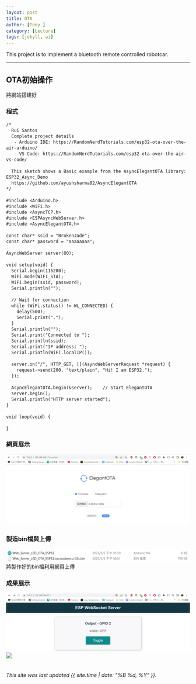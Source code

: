 ```yaml
---
layout: post
title: OTA
author: [Tony ]
category: [Lecture]
tags: [jekyll, ai]
---
```


This project is to implement a bluetooth remote controlled robotcar.

---
## OTA初始操作

將網站搭建好

### 程式
```
/*
  Rui Santos
  Complete project details
   - Arduino IDE: https://RandomNerdTutorials.com/esp32-ota-over-the-air-arduino/
   - VS Code: https://RandomNerdTutorials.com/esp32-ota-over-the-air-vs-code/
  
  This sketch shows a Basic example from the AsyncElegantOTA library: ESP32_Async_Demo
  https://github.com/ayushsharma82/AsyncElegantOTA
*/

#include <Arduino.h>
#include <WiFi.h>
#include <AsyncTCP.h>
#include <ESPAsyncWebServer.h>
#include <AsyncElegantOTA.h>

const char* ssid = "BrokenJade";
const char* password = "aaaaaaaa";

AsyncWebServer server(80);

void setup(void) {
  Serial.begin(115200);
  WiFi.mode(WIFI_STA);
  WiFi.begin(ssid, password);
  Serial.println("");

  // Wait for connection
  while (WiFi.status() != WL_CONNECTED) {
    delay(500);
    Serial.print(".");
  }
  Serial.println("");
  Serial.print("Connected to ");
  Serial.println(ssid);
  Serial.print("IP address: ");
  Serial.println(WiFi.localIP());

  server.on("/", HTTP_GET, [](AsyncWebServerRequest *request) {
    request->send(200, "text/plain", "Hi! I am ESP32.");
  });

  AsyncElegantOTA.begin(&server);    // Start ElegantOTA
  server.begin();
  Serial.println("HTTP server started");
}

void loop(void) {

}
```
### 網頁展示
![](https://github.com/Ian1121023/MCU-project/blob/main/images/ESP%20WebSocket%20Server.jpg?raw=true)<br>
### 製造bin檔與上傳
![](https://github.com/Ian1121023/MCU-project/blob/main/images/bin.jpg?raw=true)<br>
將製作好的bin檔利用網頁上傳
### 成果展示
![](https://github.com/Ian1121023/MCU-project/blob/main/images/ESP%20WebSocket%20Server_gpio.jpg?raw=true)<br>
![](https://github.com/Ian1121023/MCU-project/blob/main/images/ESP%20webSocket%20Sever_result.gif?raw=true)<br>
<br>
<br>
*This site was last updated {{ site.time | date: "%B %d, %Y" }}.*
